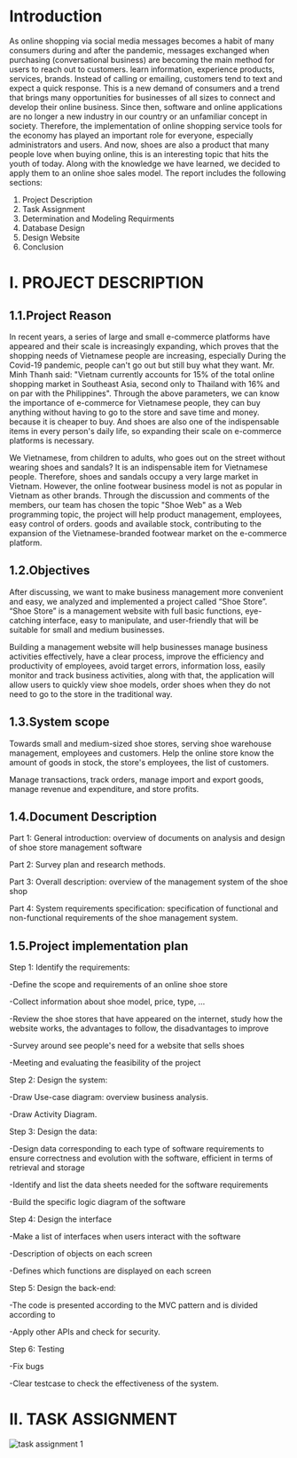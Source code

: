 # Introduction

As online shopping via social media messages becomes a habit of many consumers during and after the pandemic, messages exchanged when purchasing (conversational business) are becoming the main method for users to reach out to customers. learn information, experience products, services, brands. Instead of calling or emailing, customers tend to text and expect a quick response.
This is a new demand of consumers and a trend that brings many opportunities for businesses of all sizes to connect and develop their online business.
Since then, software and online applications are no longer a new industry in our country or an unfamiliar concept in society. Therefore, the implementation of online shopping service tools for the economy has played an important role for everyone, especially administrators and users.
And now, shoes are also a product that many people love when buying online, this is an interesting topic that hits the youth of today. Along with the knowledge we have learned, we decided to apply them to an online shoe sales model.
The report includes the following sections:
1.	Project Description
2.	Task Assignment
3.	Determination and Modeling Requirments
4. 	Database Design
5.	Design Website
6.	Conclusion

# I. PROJECT DESCRIPTION

## 1.1.Project Reason

In recent years, a series of large and small e-commerce platforms have appeared and their scale is increasingly expanding, which proves that the shopping needs of Vietnamese people are increasing, especially During the Covid-19 pandemic, people can't go out but still buy what they want. Mr. Minh Thanh said: "Vietnam currently accounts for 15% of the total online shopping market in Southeast Asia, second only to Thailand with 16% and on par with the Philippines". Through the above parameters, we can know the importance of e-commerce for Vietnamese people, they can buy anything without having to go to the store and save time and money. because it is cheaper to buy. And shoes are also one of the indispensable items in every person's daily life, so expanding their scale on e-commerce platforms is necessary.

We Vietnamese, from children to adults, who goes out on the street without wearing shoes and sandals? It is an indispensable item for Vietnamese people. Therefore, shoes and sandals occupy a very large market in Vietnam. However, the online footwear business model is not as popular in Vietnam as other brands.
Through the discussion and comments of the members, our team has chosen the topic "Shoe Web" as a Web programming topic, the project will help product management, employees, easy control of orders. goods and available stock, contributing to the expansion of the Vietnamese-branded footwear market on the e-commerce platform.

## 1.2.Objectives

After discussing, we want to make business management more convenient and easy, we analyzed and implemented a project called “Shoe Store”.
“Shoe Store” is a management website with full basic functions, eye-catching interface, easy to manipulate, and user-friendly that will be suitable for small and medium businesses.

Building a management website will help businesses manage business activities effectively, have a clear process, improve the efficiency and productivity of employees, avoid target errors, information loss, easily monitor and track business activities, along with that, the application will allow users to quickly view shoe models, order shoes when they do not need to go to the store in the traditional way.

## 1.3.System scope

Towards small and medium-sized shoe stores, serving shoe warehouse management, employees and customers. Help the online store know the amount of goods in stock, the store's employees, the list of customers.

Manage transactions, track orders, manage import and export goods, manage revenue and expenditure, and store profits.

## 1.4.Document Description

Part 1: General introduction: overview of documents on analysis and design of shoe store management software

Part 2: Survey plan and research methods.

Part 3: Overall description: overview of the management system of the shoe shop

Part 4: System requirements specification: specification of functional and non-functional requirements of the shoe management system.

## 1.5.Project implementation plan

Step 1: Identify the requirements:

-Define the scope and requirements of an online shoe store

-Collect information about shoe model, price, type, ...

-Review the shoe stores that have appeared on the internet, study how the website works, the advantages to follow, the disadvantages to improve

-Survey around see people's need for a website that sells shoes

-Meeting and evaluating the feasibility of the project

Step 2: Design the system:

-Draw Use-case diagram: overview business analysis.

-Draw Activity Diagram.

Step 3: Design the data:

-Design data corresponding to each type of software requirements to ensure correctness and evolution with the software, efficient in terms of retrieval and storage

-Identify and list the data sheets needed for the software requirements

-Build the specific logic diagram of the software

Step 4: Design the interface

-Make a list of interfaces when users interact with the software

-Description of objects on each screen

-Defines which functions are displayed on each screen

Step 5: Design the back-end:

-The code is presented according to the MVC pattern and is divided according to

-Apply other APIs and check for security.

Step 6: Testing

-Fix bugs

-Clear testcase to check the effectiveness of the system.

# II. TASK ASSIGNMENT

![task assignment 1](https://user-images.githubusercontent.com/105335833/226157912-bae13af0-808c-4dd5-a9d1-3ba0f413c3a9.png)

